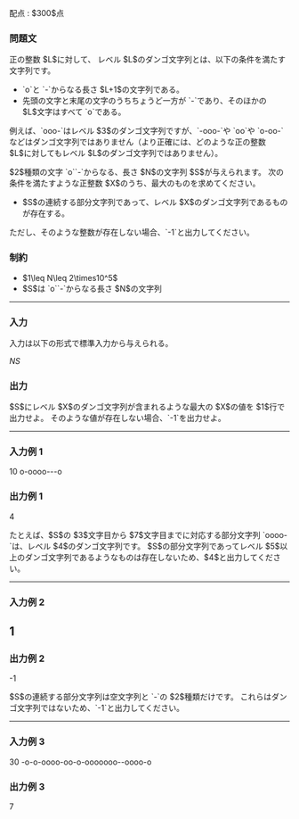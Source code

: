 
<div>

<span>

<span>

<p>
配点 : $300$点
</p>

<div>

<section>

### **問題文**

<p>
正の整数 $L$に対して、
レベル $L$のダンゴ文字列とは、以下の条件を満たす文字列です。
</p>

<ul>

<li>
`o`と `-`からなる長さ $L+1$の文字列である。
</li>

<li>
先頭の文字と末尾の文字のうちちょうど一方が `-`であり、そのほかの $L$文字はすべて `o`である。
</li>

</ul>

<p>
例えば、`ooo-`はレベル $3$のダンゴ文字列ですが、`-ooo-`や `oo`や `o-oo-`などはダンゴ文字列ではありません（より正確には、どのような正の整数 $L$に対してもレベル $L$のダンゴ文字列ではありません）。
</p>

<p>
$2$種類の文字 `o``-`からなる、長さ $N$の文字列 $S$が与えられます。
次の条件を満たすような正整数 $X$のうち、最大のものを求めてください。
</p>

<ul>

<li>
$S$の連続する部分文字列であって、レベル $X$のダンゴ文字列であるものが存在する。
</li>

</ul>

<p>
ただし、そのような整数が存在しない場合、`-1`と出力してください。
</p>

</section>

</div>

<div>

<section>

### **制約**

<ul>

<li>
$1\leq N\leq 2\times10^5$
</li>

<li>
$S$は `o``-`からなる長さ $N$の文字列
</li>

</ul>

</section>

</div>

---

<div>

<div>

<section>

### **入力**

<p>
入力は以下の形式で標準入力から与えられる。
</p>

<div>

$N$$S$
</div>

</section>

</div>

<div>

<section>

### **出力**

<p>
$S$にレベル $X$のダンゴ文字列が含まれるような最大の $X$の値を $1$行で出力せよ。
そのような値が存在しない場合、`-1`を出力せよ。
</p>

</section>

</div>

</div>

---

<div>

<section>

### **入力例 1**

<div>

10
o-oooo---o

</div>

</section>

</div>

<div>

<section>

### **出力例 1**

<div>

4

</div>

<p>
たとえば、$S$の $3$文字目から $7$文字目までに対応する部分文字列 `oooo-`は、レベル $4$のダンゴ文字列です。
$S$の部分文字列であってレベル $5$以上のダンゴ文字列であるようなものは存在しないため、$4$と出力してください。
</p>

</section>

</div>

---

<div>

<section>

### **入力例 2**

<div>

1
-

</div>

</section>

</div>

<div>

<section>

### **出力例 2**

<div>

-1

</div>

<p>
$S$の連続する部分文字列は空文字列と `-`の $2$種類だけです。
これらはダンゴ文字列ではないため、`-1`と出力してください。
</p>

</section>

</div>

---

<div>

<section>

### **入力例 3**

<div>

30
-o-o-oooo-oo-o-ooooooo--oooo-o

</div>

</section>

</div>

<div>

<section>

### **出力例 3**

<div>

7

</div>

</section>

</div>

</span>

</span>

</div>
